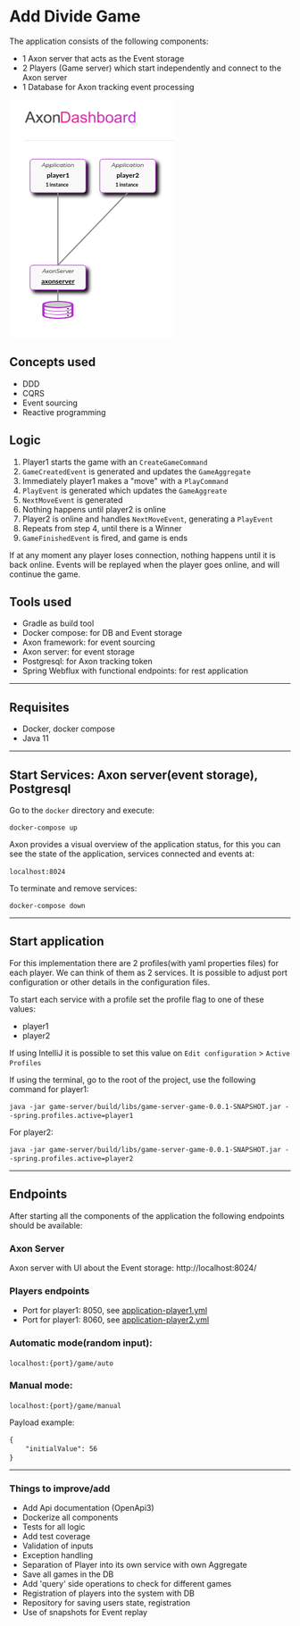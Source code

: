 # Add Divide Game

The application consists of the following components:

* 1 Axon server that acts as the Event storage
* 2 Players (Game server) which start independently and connect to the Axon server
* 1 Database for Axon tracking event processing

![Architecture](./images/architecture.png)

## Concepts used

* DDD
* CQRS
* Event sourcing
* Reactive programming

## Logic

1. Player1 starts the game with an `CreateGameCommand`
2. `GameCreatedEvent` is generated and updates the `GameAggregate`
3. Immediately player1 makes a "move" with a `PlayCommand`
4. `PlayEvent` is generated which updates the `GameAggreate`
5. `NextMoveEvent` is generated
6. Nothing happens until player2 is online
7. Player2 is online and handles `NextMoveEvent`, generating a `PlayEvent`
8. Repeats from step 4, until there is a Winner
9. `GameFinishedEvent` is fired, and game is ends

If at any moment any player loses connection, nothing happens until it is back online.
Events will be replayed when the player goes online, and will continue the game.


## Tools used

* Gradle as build tool
* Docker compose: for DB and Event storage
* Axon framework: for event sourcing
* Axon server: for event storage
* Postgresql: for Axon tracking token
* Spring Webflux with functional endpoints: for rest application

---

## Requisites

* Docker, docker compose
* Java 11
---

## Start Services: Axon server(event storage), Postgresql

Go to the `docker` directory and execute:
```
docker-compose up
```

Axon provides a visual overview of the application status, for this you can see the state of the application, services connected and events at:

`localhost:8024`

To terminate and remove services:
```
docker-compose down
```

---

## Start application

For this implementation there are 2 profiles(with yaml properties files) for each player. We can think of them as 2 services.
It is possible to adjust port configuration or other details in the configuration files.

To start each service with a profile set the profile flag to one of these values:
* player1
* player2

If using IntelliJ it is possible to set this value on `Edit configuration` > `Active Profiles`

If using the terminal, go to the root of the project, use the following command for player1:
```
java -jar game-server/build/libs/game-server-game-0.0.1-SNAPSHOT.jar --spring.profiles.active=player1
```

For player2:
```
java -jar game-server/build/libs/game-server-game-0.0.1-SNAPSHOT.jar --spring.profiles.active=player2
```
---

## Endpoints

After starting all the components of the application the following endpoints should be available:

### Axon Server

Axon server with UI about the Event storage:
http://localhost:8024/

### Players endpoints 

* Port for player1: 8050, see [application-player1.yml](./game-server/src/main/resources/application-player1.yml)
* Port for player1: 8060, see [application-player2.yml](./game-server/src/main/resources/application-player2.yml)

### Automatic mode(random input):
`localhost:{port}/game/auto`

### Manual mode:
`localhost:{port}/game/manual`

Payload example:
```
{
    "initialValue": 56
}

```
---

### Things to improve/add

* Add Api documentation (OpenApi3)
* Dockerize all components
* Tests for all logic
* Add test coverage
* Validation of inputs
* Exception handling
* Separation of Player into its own service with own Aggregate 
* Save all games in the DB
* Add 'query' side operations to check for different games
* Registration of players into the system with DB
* Repository for saving users state, registration
* Use of snapshots for Event replay



